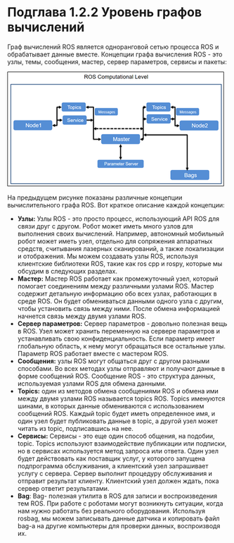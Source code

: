 # Подглава 1.2.2 Уровень графов вычислений

Граф вычислений ROS является одноранговой сетью процесса ROS и обрабатывает данные вместе. Концепции графа вычисления ROS - это узлы, темы, сообщения, мастер, сервер параметров, сервисы и пакеты:

![&#x420;&#x438;&#x441;&#x443;&#x43D;&#x43E;&#x43A; 7: &#x43F;&#x440;&#x438;&#x43D;&#x446;&#x438;&#x43F;&#x438;&#x430;&#x43B;&#x44C;&#x43D;&#x430;&#x44F; &#x441;&#x445;&#x435;&#x43C;&#x430; &#x432;&#x44B;&#x447;&#x438;&#x441;&#x43B;&#x438;&#x442;&#x435;&#x43B;&#x44C;&#x43D;&#x43E;&#x433;&#x43E; &#x433;&#x440;&#x430;&#x444;&#x430; ROS](../../.gitbook/assets/image%20%282%29.png)


На предыдущем рисунке показаны различные концепции вычислительного графа ROS. Вот краткое описание каждой концепции:

* **Узлы:** Узлы ROS - это просто процесс, использующий API ROS для связи друг с другом. Робот может иметь много узлов для выполнения своих вычислений. Например, автономный мобильный робот может иметь узел, отдельно для сопряжения аппаратных средств, считывания лазерных сканирований, а также локализации и отображения. Мы можем создавать узлы ROS, используя клиентские библиотеки ROS, такие как ros cpp и rospy, которые мы обсудим в следующих разделах.
* **Мастер:** Мастер ROS работает как промежуточный узел, который помогает соединениям между различными узлами ROS. Мастер содержит детальную информацию обо всех узлах, работающих в среде ROS. Он будет обмениваться данными одного узла с другим, чтобы установить связь между ними. После обмена информацией начнется связь между двумя узлами ROS.
* **Сервер параметров:** Сервер параметров - довольно полезная вещь в ROS. Узел может хранить переменную на сервере параметров и устанавливать свою конфиденциальность. Если параметр имеет глобальную область, к нему могут обращаться все остальные узлы. Параметр ROS работает вместе с мастером ROS.
* **Сообщения:** узлы ROS могут общаться друг с другом разными способами. Во всех методах узлы отправляют и получают данные в форме сообщений ROS. Сообщение ROS - это структура данных, используемая узлами ROS для обмена данными.
* **Topics:** один из методов обмена сообщениями ROS и обмена ими между двумя узлами ROS называется topics ROS. Topics именуются шинами, в которых данные обмениваются с использованием сообщений ROS. Каждый topic будет иметь определенное имя, и один узел будет публиковать данные в topic, а другой узел может читать из topic, подписавшись на нее.
* **Сервисы:** Сервисы - это еще один способ общения, на подобии, topic. Topics используют взаимодействие публикации или подписки, но в сервисах используется метод запроса или ответа. Один узел будет действовать как поставщик услуг, у которого запущена подпрограмма обслуживания, а клиентский узел запрашивает услугу с сервера. Сервер выполнит процедуру обслуживания и отправит результат клиенту. Клиентский узел должен ждать, пока сервер ответит результатами.
* **Bag**: Bag- полезная утилита в ROS для записи и воспроизведения тем ROS. При работе с роботами могут возникнуть ситуации, когда нам нужно работать без реального оборудования. Используя rosbag, мы можем записывать данные датчика и копировать файл bag-а на другие компьютеры для проверки данных, воспроизводя их. 

